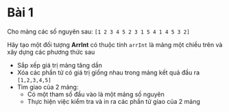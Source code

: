 # Bài 1

Cho mảng các số nguyên sau: `[1 2 3 4 5 2 3 1 5 4 1 4 5 3 2]`

Hãy tạo một đối tượng **ArrInt** có thuộc tính `arrInt` là mảng một chiều trên và xây dựng các phương thức sau

- Sắp xếp giá trị mảng tăng dần
- Xóa các phần tử có giá trị giống nhau trong mảng kết quả đầu ra `[1,2,3,4,5]`
- Tìm giao của 2 mảng:
  - Có một tham số đầu vào là một mảng số nguyên
  - Thực hiện việc kiểm tra và in ra các phần tử giao của 2 mảng
